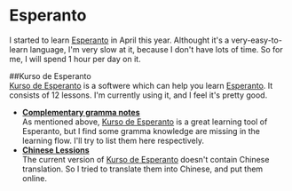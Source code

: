 ﻿Esperanto  
=============  

I started to learn [Esperanto] in April this year. Althought it's a very-easy-to-learn language, I'm very slow at it, because I don't have lots of time. So for me, I will spend 1 hour per day on it. 

##Kurso de Esperanto  
[Kurso de Esperanto] is a softwere which can help you learn [Esperanto]. It consists of 12 lessons. I'm currently using it, and I feel it's pretty good.
   
*  __[Complementary gramma notes ](Esperanto-Gramma.en)__  
As mentioned above, [Kurso de Esperanto] is a great learning tool of Esperanto, but I find some gramma knowledge are missing in the learning flow. I'll try to list them here respectively.  
*  __[Chinese Lessions](Esperanto-Chinese.en)__  
The current version of [Kurso de Esperanto] doesn't contain Chinese translation. So I tried to translate them into Chinese, and put them online.
 



[Kurso de Esperanto]:http://www.kurso.com.br/  
[Esperanto]:http://en.wikipedia.org/wiki/Esperanto